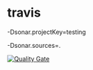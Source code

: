 # travis

-Dsonar.projectKey=testing

  -Dsonar.sources=.  
  
  
  [![Quality Gate](https://sonarqube.bhinneka.com/api/project_badges/measure?project=testing&metric=alert_status)](https://sonarqube.bhinneka.com/api/project_badges/measure?project=testing&metric=alert_status)

